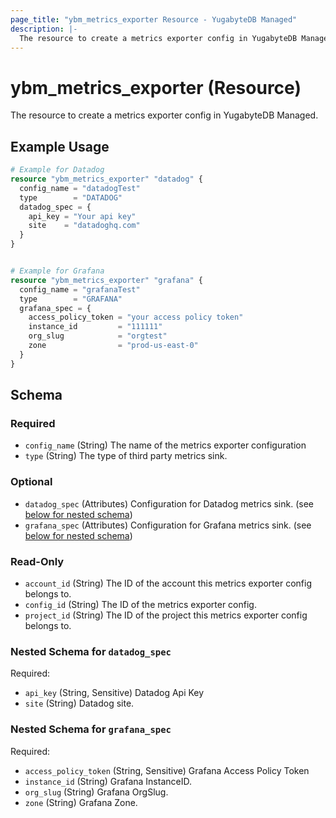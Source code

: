 ```yaml
---
page_title: "ybm_metrics_exporter Resource - YugabyteDB Managed"
description: |-
  The resource to create a metrics exporter config in YugabyteDB Managed.
---
```


# ybm_metrics_exporter (Resource)

The resource to create a metrics exporter config in YugabyteDB Managed.


## Example Usage

```terraform
# Example for Datadog
resource "ybm_metrics_exporter" "datadog" {
  config_name = "datadogTest"
  type        = "DATADOG"
  datadog_spec = {
    api_key = "Your api key"
    site    = "datadoghq.com"
  }
}


# Example for Grafana
resource "ybm_metrics_exporter" "grafana" {
  config_name = "grafanaTest"
  type        = "GRAFANA"
  grafana_spec = {
    access_policy_token = "your access policy token"
    instance_id         = "111111"
    org_slug            = "orgtest"
    zone                = "prod-us-east-0"
  }
}
```

<!-- schema generated by tfplugindocs -->
## Schema

### Required

- `config_name` (String) The name of the metrics exporter configuration
- `type` (String) The type of third party metrics sink.

### Optional

- `datadog_spec` (Attributes) Configuration for Datadog metrics sink. (see [below for nested schema](#nestedatt--datadog_spec))
- `grafana_spec` (Attributes) Configuration for Grafana metrics sink. (see [below for nested schema](#nestedatt--grafana_spec))

### Read-Only

- `account_id` (String) The ID of the account this metrics exporter config belongs to.
- `config_id` (String) The ID of the metrics exporter config.
- `project_id` (String) The ID of the project this metrics exporter config belongs to.

<a id="nestedatt--datadog_spec"></a>
### Nested Schema for `datadog_spec`

Required:

- `api_key` (String, Sensitive) Datadog Api Key
- `site` (String) Datadog site.


<a id="nestedatt--grafana_spec"></a>
### Nested Schema for `grafana_spec`

Required:

- `access_policy_token` (String, Sensitive) Grafana Access Policy Token
- `instance_id` (String) Grafana InstanceID.
- `org_slug` (String) Grafana OrgSlug.
- `zone` (String) Grafana Zone.